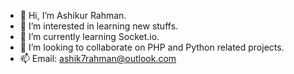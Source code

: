 - 👋 Hi, I’m Ashikur Rahman.
- 👀 I’m interested in learning new stuffs.
- 🌱 I’m currently learning Socket.io.
- 💞️ I’m looking to collaborate on PHP and Python related projects.
- 📫 Email: ashik7rahman@outlook.com
